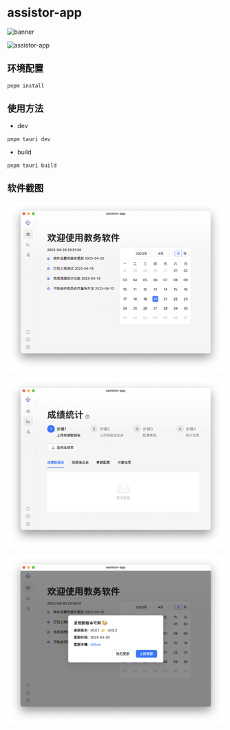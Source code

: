 # assistor-app

![banner](https://socialify.git.ci/lijianran/assistor-app/image?description=1&descriptionEditable=%E6%95%99%E5%8A%A1%E7%B3%BB%E7%BB%9F&language=1&name=1&theme=Light)

![assistor-app](https://img.shields.io/badge/assistor--app-v0.1.0-brightgreen)

## 环境配置

```
pnpm install
```

## 使用方法

- dev

```
pnpm tauri dev
```

- build

```
pnpm tauri build
```

## 软件截图

![home_screen](docs/home_screen.png)

![score_compute](docs/score_compute.png)

![update](docs/update.png)
